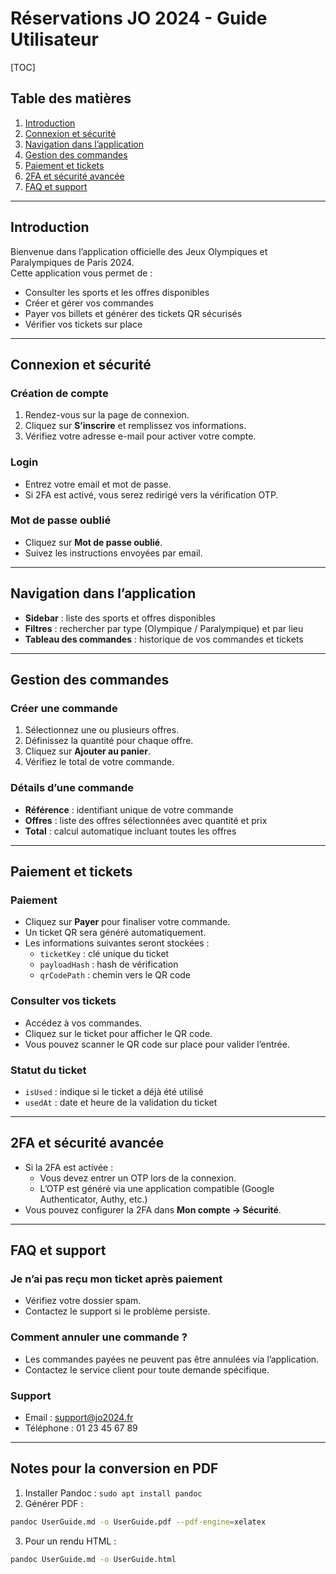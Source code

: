 # Réservations JO 2024 - Guide Utilisateur

[TOC]

## Table des matières

1. [Introduction](#introduction)  
2. [Connexion et sécurité](#connexion-et-sécurité)  
3. [Navigation dans l’application](#navigation-dans-lapplication)  
4. [Gestion des commandes](#gestion-des-commandes)  
5. [Paiement et tickets](#paiement-et-tickets)  
6. [2FA et sécurité avancée](#2fa-et-sécurité-avancée)  
7. [FAQ et support](#faq-et-support)  

---

## Introduction

Bienvenue dans l’application officielle des Jeux Olympiques et Paralympiques de Paris 2024.  
Cette application vous permet de :  

- Consulter les sports et les offres disponibles  
- Créer et gérer vos commandes  
- Payer vos billets et générer des tickets QR sécurisés  
- Vérifier vos tickets sur place  

---

## Connexion et sécurité

### Création de compte

1. Rendez-vous sur la page de connexion.  
2. Cliquez sur **S’inscrire** et remplissez vos informations.  
3. Vérifiez votre adresse e-mail pour activer votre compte.  

### Login

- Entrez votre email et mot de passe.  
- Si 2FA est activé, vous serez redirigé vers la vérification OTP.  

### Mot de passe oublié

- Cliquez sur **Mot de passe oublié**.  
- Suivez les instructions envoyées par email.  

---

## Navigation dans l’application

- **Sidebar** : liste des sports et offres disponibles  
- **Filtres** : rechercher par type (Olympique / Paralympique) et par lieu  
- **Tableau des commandes** : historique de vos commandes et tickets  

---

## Gestion des commandes

### Créer une commande

1. Sélectionnez une ou plusieurs offres.  
2. Définissez la quantité pour chaque offre.  
3. Cliquez sur **Ajouter au panier**.  
4. Vérifiez le total de votre commande.  

### Détails d’une commande

- **Référence** : identifiant unique de votre commande  
- **Offres** : liste des offres sélectionnées avec quantité et prix  
- **Total** : calcul automatique incluant toutes les offres  

---

## Paiement et tickets

### Paiement

- Cliquez sur **Payer** pour finaliser votre commande.  
- Un ticket QR sera généré automatiquement.  
- Les informations suivantes seront stockées :  
  - `ticketKey` : clé unique du ticket  
  - `payloadHash` : hash de vérification  
  - `qrCodePath` : chemin vers le QR code  

### Consulter vos tickets

- Accédez à vos commandes.  
- Cliquez sur le ticket pour afficher le QR code.  
- Vous pouvez scanner le QR code sur place pour valider l’entrée.  

### Statut du ticket

- `isUsed` : indique si le ticket a déjà été utilisé  
- `usedAt` : date et heure de la validation du ticket  

---

## 2FA et sécurité avancée

- Si la 2FA est activée :  
  - Vous devez entrer un OTP lors de la connexion.  
  - L’OTP est généré via une application compatible (Google Authenticator, Authy, etc.)  
- Vous pouvez configurer la 2FA dans **Mon compte → Sécurité**.  

---

## FAQ et support

### Je n’ai pas reçu mon ticket après paiement

- Vérifiez votre dossier spam.  
- Contactez le support si le problème persiste.  

### Comment annuler une commande ?

- Les commandes payées ne peuvent pas être annulées via l’application.  
- Contactez le service client pour toute demande spécifique.  

### Support

- Email : support@jo2024.fr  
- Téléphone : 01 23 45 67 89  

---

## Notes pour la conversion en PDF

1. Installer Pandoc : `sudo apt install pandoc`  
2. Générer PDF :  

```bash
pandoc UserGuide.md -o UserGuide.pdf --pdf-engine=xelatex
```

3. Pour un rendu HTML :  

```bash
pandoc UserGuide.md -o UserGuide.html
```

